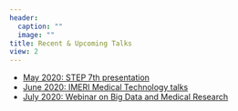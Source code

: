 ```yaml
---
header:
  caption: ""
  image: ""
title: Recent & Upcoming Talks
view: 2
---
```


- [May 2020: STEP 7th presentation](https://lamurian.rbind.io/talk/2005-01_step-7th/index.html)
- [June 2020: IMERI Medical Technology talks](https://lamurian.rbind.io/talk/2006-01_imeri/index.html)
- [July 2020: Webinar on Big Data and Medical Research](https://lamurian.rbind.io/talk/2007-01_webinar-epid/index.html)
